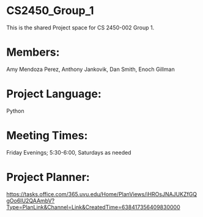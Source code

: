 # CS2450_Group_1

This is the shared Project space for CS 2450-002 Group 1.

# Members:
  Amy Mendoza Perez,
  Anthony Jankovik,
  Dan Smith,
  Enoch Gillman

# Project Language:
  Python

# Meeting Times:
  Friday Evenings; 5:30-6:00,
  Saturdays as needed

# Project Planner:
https://tasks.office.com/365.uvu.edu/Home/PlanViews/iHROsJNAJUKZfGQgOo6IU2QAAmbV?Type=PlanLink&Channel=Link&CreatedTime=638417356409830000
